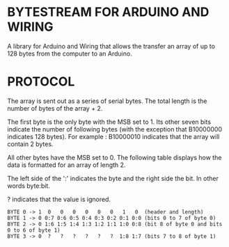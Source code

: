 BYTESTREAM FOR ARDUINO AND WIRING
======================

A library for Arduino and Wiring that allows the transfer an array of up to 128 bytes from the computer to an Arduino.

PROTOCOL
=======================
The array is sent out as a series of serial bytes. The total length is the number of bytes of the array + 2.

The first byte is the only byte with the MSB set to 1. Its other seven bits indicate the number of following bytes (with the exception that B10000000 indicates 128 bytes). For example : B10000010 indicates that the array will contain 2 bytes.

All other bytes have the MSB set to 0. The following table displays how the data is formatted for an array of length 2.

The left side of the ':' indicates the byte and the right side the bit. In other words byte:bit.

? indicates that the value is ignored.

```
BYTE 0 -> 1  0   0   0   0   0   0   1   0  (header and length)
BYTE 1 -> 0 0:7 0:6 0:5 0:4 0:3 0:2 0:1 0:0 (bits 0 to 7 of byte 0) 
BYTE 2 -> 0 1:6 1:5 1:4 1:3 1:2 1:1 1:0 0:8 (bit 8 of byte 0 and bits 0 to 6 of byte 1) 
BYTE 3 -> 0  ?   ?   ?   ?   ?   ?  1:8 1:7 (bits 7 to 8 of byte 1) 
```

